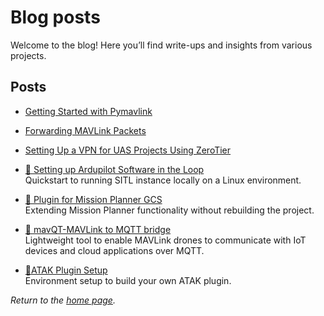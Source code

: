 # Blog posts

Welcome to the blog! Here you’ll find write-ups and insights from various projects.

## Posts

- [Getting Started with Pymavlink](https://dronesim.gitbook.io/dronesim-docs/development-tutorials/getting-started-with-pymavlink-connecting-to-a-drone-simulator)
  
- [Forwarding MAVLink Packets](https://dronesim.gitbook.io/dronesim-docs/development-tutorials/forwarding-mavlink-packets)
  
- [Setting Up a VPN for UAS Projects Using ZeroTier](https://dronesim.gitbook.io/dronesim-docs/setting-up-a-vpn-for-uas-projects-using-zerotier)

- [📡 Setting up Ardupilot Software in the Loop](blog/AP_sitl_01.md)  
  Quickstart to running SITL instance locally on a Linux environment.

- [📡 Plugin for Mission Planner GCS](blog/MP_plugins.md)  
  Extending Mission Planner functionality without rebuilding the project.

- [📡 mavQT-MAVLink to MQTT bridge](blog/mavQT.md)  
  Lightweight tool to enable MAVLink drones to communicate with IoT devices and cloud applications over MQTT.


- [📡ATAK Plugin Setup](blog/atak_01.md)  
  Environment setup to build your own ATAK plugin.


_Return to the [home page](index.md)._

